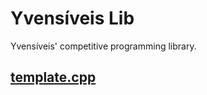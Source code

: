 # Yvensíveis Lib

Yvensíveis' competitive programming library.

## [template.cpp](lib/01-template.cpp)

